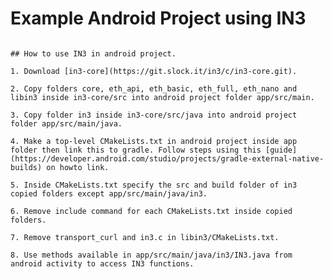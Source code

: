 # Example Android Project using IN3

                                                                                                         ## How to use IN3 in android project.
                                                                                                         1. Download [in3-core](https://git.slock.it/in3/c/in3-core.git).
                                                                                                         2. Copy folders core, eth_api, eth_basic, eth_full, eth_nano and libin3 inside in3-core/src into android project folder app/src/main.
                                                                                                         3. Copy folder in3 inside in3-core/src/java into android project folder app/src/main/java.
                                                                                                         4. Make a top-level CMakeLists.txt in android project inside app folder then link this to gradle. Follow steps using this [guide](https://developer.android.com/studio/projects/gradle-external-native-builds) on howto link.
                                                                                                         5. Inside CMakeLists.txt specify the src and build folder of in3 copied folders except app/src/main/java/in3.
                                                                                                         6. Remove include command for each CMakeLists.txt inside copied folders.
                                                                                                         7. Remove transport_curl and in3.c in libin3/CMakeLists.txt.
                                                                                                         8. Use methods available in app/src/main/java/in3/IN3.java from android activity to access IN3 functions.